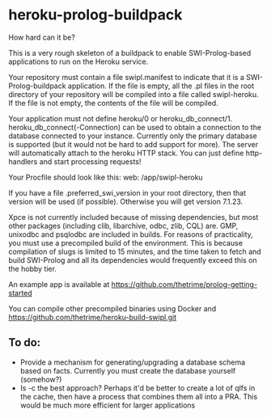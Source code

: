 heroku-prolog-buildpack
=======================

How hard can it be?

This is a very rough skeleton of a buildpack to enable SWI-Prolog-based applications to run on the Heroku service.

Your repository must contain a file swipl.manifest to indicate that it is a SWI-Prolog-buildpack application. If the file is empty, all the .pl files in the root directory of your repository will be compiled into a file called swipl-heroku.
If the file is not empty, the contents of the file will be compiled.

Your application must not define heroku/0 or heroku_db_connect/1. heroku_db_connect(-Connection) can be used to obtain a connection to the database connected to your instance. Currently only the primary database is supported (but it would not be
hard to add support for more). The server will automatically attach to the heroku HTTP stack. You can just define http-handlers and start processing requests!

Your Procfile should look like this:
web:    /app/swipl-heroku

If you have a file .preferred_swi_version in your root directory, then that version will be used (if possible). Otherwise you will get version 7.1.23.

Xpce is not currently included because of missing dependencies, but most other packages (including clib, libarchive, odbc, zlib, CQL) are. GMP, unixodbc and psqlodbc are included in builds. For reasons of practicality, you must use a precompiled build of the environment. This is because compilation of slugs is limited to 15 minutes, and the time taken to fetch and build SWI-Prolog and all its dependencies would frequently exceed this on the hobby tier.

An example app is available at https://github.com/thetrime/prolog-getting-started

You can compile other precompiled binaries using Docker and https://github.com/thetrime/heroku-build-swipl.git

To do:
------
   * Provide a mechanism for generating/upgrading a database schema based on facts. Currently you must create the database yourself (somehow?)
   * Is -c the best approach? Perhaps it'd be better to create a lot of qlfs in the cache, then have a process that combines them all into a PRA. This would be much more efficient for larger applications

